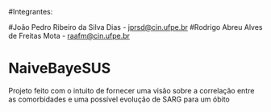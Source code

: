 #Integrantes:

#João Pedro Ribeiro da Silva Dias - jprsd@cin.ufpe.br
#Rodrigo Abreu Alves de Freitas Mota - raafm@cin.ufpe.br

# NaiveBayeSUS
Projeto feito com o intuito de fornecer uma visão sobre a correlação entre as comorbidades e uma possível evolução de SARG para um óbito
 
